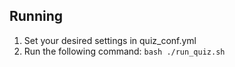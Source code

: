 ## Running
1. Set your desired settings in quiz_conf.yml
2. Run the following command: 
		```bash
		./run_quiz.sh
		```